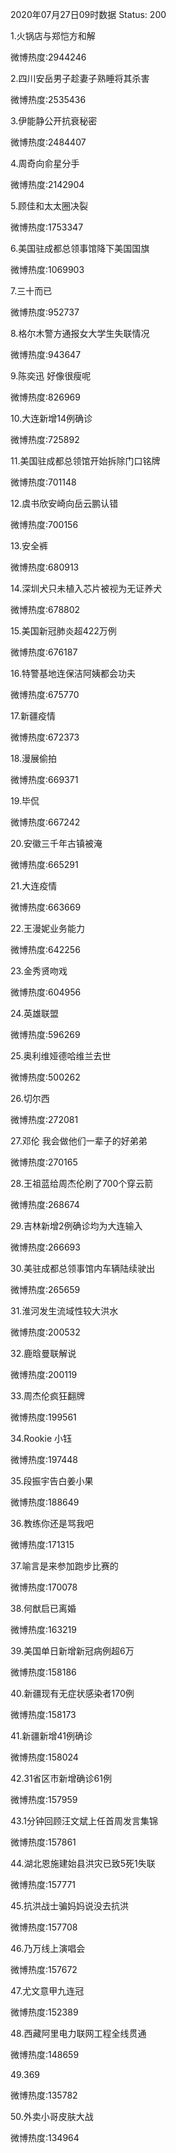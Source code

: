 2020年07月27日09时数据
Status: 200

1.火锅店与郑恺方和解

微博热度:2944246

2.四川安岳男子趁妻子熟睡将其杀害

微博热度:2535436

3.伊能静公开抗衰秘密

微博热度:2484407

4.周奇向俞星分手

微博热度:2142904

5.顾佳和太太圈决裂

微博热度:1753347

6.美国驻成都总领事馆降下美国国旗

微博热度:1069903

7.三十而已

微博热度:952737

8.格尔木警方通报女大学生失联情况

微博热度:943647

9.陈奕迅 好像很瘦呢

微博热度:826969

10.大连新增14例确诊

微博热度:725892

11.美国驻成都总领馆开始拆除门口铭牌

微博热度:701148

12.虞书欣安崎向岳云鹏认错

微博热度:700156

13.安全裤

微博热度:680913

14.深圳犬只未植入芯片被视为无证养犬

微博热度:678802

15.美国新冠肺炎超422万例

微博热度:676187

16.特警基地连保洁阿姨都会功夫

微博热度:675770

17.新疆疫情

微博热度:672373

18.漫展偷拍

微博热度:669371

19.毕侃

微博热度:667242

20.安徽三千年古镇被淹

微博热度:665291

21.大连疫情

微博热度:663669

22.王漫妮业务能力

微博热度:642256

23.金秀贤吻戏

微博热度:604956

24.英雄联盟

微博热度:596269

25.奥利维娅德哈维兰去世

微博热度:500262

26.切尔西

微博热度:272081

27.邓伦 我会做他们一辈子的好弟弟

微博热度:270165

28.王祖蓝给周杰伦刷了700个穿云箭

微博热度:268674

29.吉林新增2例确诊均为大连输入

微博热度:266693

30.美驻成都总领事馆内车辆陆续驶出

微博热度:265659

31.淮河发生流域性较大洪水

微博热度:200532

32.鹿晗曼联解说

微博热度:200119

33.周杰伦疯狂翻牌

微博热度:199561

34.Rookie 小钰

微博热度:197448

35.段振宇告白姜小果

微博热度:188649

36.教练你还是骂我吧

微博热度:171315

37.喻言是来参加跑步比赛的

微博热度:170078

38.何猷启已离婚

微博热度:163219

39.美国单日新增新冠病例超6万

微博热度:158186

40.新疆现有无症状感染者170例

微博热度:158173

41.新疆新增41例确诊

微博热度:158024

42.31省区市新增确诊61例

微博热度:157959

43.1分钟回顾汪文斌上任首周发言集锦

微博热度:157861

44.湖北恩施建始县洪灾已致5死1失联

微博热度:157771

45.抗洪战士骗妈妈说没去抗洪

微博热度:157708

46.乃万线上演唱会

微博热度:157672

47.尤文意甲九连冠

微博热度:152389

48.西藏阿里电力联网工程全线贯通

微博热度:148659

49.369

微博热度:135782

50.外卖小哥皮肤大战

微博热度:134964

